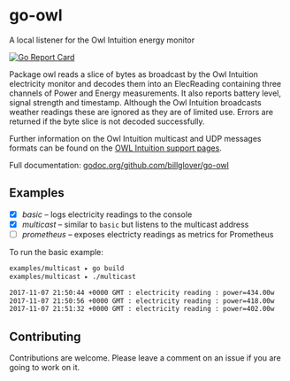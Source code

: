 # go-owl
A local listener for the Owl Intuition energy monitor

[![Go Report Card](https://goreportcard.com/badge/github.com/billglover/go-owl)](https://goreportcard.com/report/github.com/billglover/go-owl)

Package owl reads a slice of bytes as broadcast by the Owl Intuition electricity monitor and decodes them into an ElecReading containing three channels of Power and Energy measurements. It also reports battery level, signal strength and timestamp. Although the Owl Intuition broadcasts weather readings these are ignored as they are of limited use. Errors are returned if the byte slice is not decoded successfully.

Further information on the Owl Intuition multicast and UDP messages formats can be found on the [OWL Intuition support pages](https://theowl.zendesk.com/hc/en-gb/articles/201284603-Multicast-UDP-API-Information).

Full documentation: [godoc.org/github.com/billglover/go-owl](https://godoc.org/github.com/billglover/go-owl)

## Examples

 * [x] *basic* – logs electricity readings to the console
 * [x] *multicast* – similar to `basic` but listens to the multicast address
 * [ ] *prometheus* – exposes electricty readings as metrics for Prometheus

To run the basic example:

```bash
examples/multicast ▸ go build
examples/multicast ▸ ./multicast

2017-11-07 21:50:44 +0000 GMT : electricity reading : power=434.00w
2017-11-07 21:50:56 +0000 GMT : electricity reading : power=418.00w
2017-11-07 21:51:32 +0000 GMT : electricity reading : power=402.00w
```

## Contributing

Contributions are welcome. Please leave a comment on an issue if you are going to work on it.
